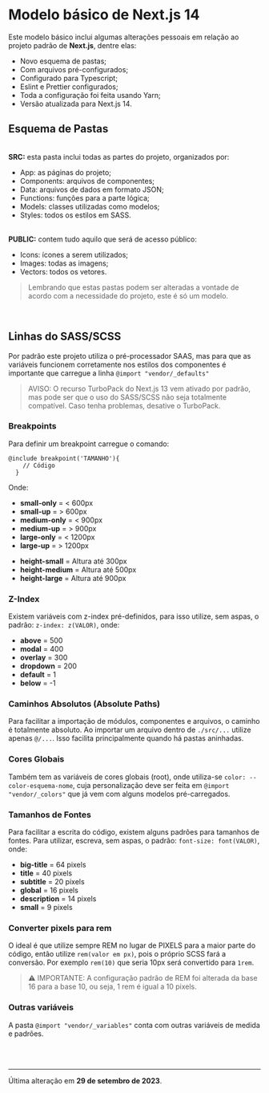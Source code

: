 # Modelo básico de Next.js 14

Este modelo básico inclui algumas alterações pessoais em relação ao projeto padrão de **Next.js**, dentre elas:

<ul>
  <li>Novo esquema de pastas;</li>
  <li>Com arquivos pré-configurados;</li>
  <li>Configurado para Typescript;</li>
  <li>Eslint e Prettier configurados;</li>
  <li>Toda a configuração foi feita usando Yarn;</li>
  <li>Versão atualizada para Next.js 14.</li>
</ul>

## Esquema de Pastas

<br/><b>SRC:</b> esta pasta inclui todas as partes do projeto, organizados por:

<ul>
  <li>App: as páginas do projeto;</li>
  <li>Components: arquivos de componentes;</li>
  <li>Data: arquivos de dados em formato JSON;</li>
  <li>Functions: funções para a parte lógica;</li>
  <li>Models: classes utilizadas como modelos;</li>
  <li>Styles: todos os estilos em SASS.</li>
</ul>

<br /><b>PUBLIC:</b> contem tudo aquilo que será de acesso público:

<ul>
  <li>Icons: ícones a serem utilizados;</li>
  <li>Images: todas as imagens;</li>
  <li>Vectors: todos os vetores.</li>
</ul>

> Lembrando que estas pastas podem ser alteradas a vontade de acordo com a necessidade do projeto, este é só um modelo.

<br/>

## Linhas do SASS/SCSS

Por padrão este projeto utiliza o pré-processador SAAS, mas para que as variáveis funcionem corretamente nos estilos dos componentes é importante que carregue a linha `@import "vendor/_defaults"`

> AVISO: O recurso TurboPack do Next.js 13 vem ativado por padrão, mas pode ser que o uso do SASS/SCSS não seja totalmente compatível. Caso tenha problemas, desative o TurboPack.

### Breakpoints

Para definir um breakpoint carregue o comando:

```
@include breakpoint('TAMANHO'){
    // Código
  }
```

Onde:

<ul>
  <li><b>small-only</b> = < 600px</li>
  <li><b>small-up</b> = > 600px</li>
  <li><b>medium-only</b> = < 900px</li>
  <li><b>medium-up</b> = > 900px</li>
  <li><b>large-only</b> = < 1200px</li>
  <li><b>large-up</b> = > 1200px</li>
</ul>

<ul>
  <li><b>height-small</b> = Altura até 300px</li>
  <li><b>height-medium</b> = Altura até 500px</li>
  <li><b>height-large</b> = Altura até 900px</li>
</ul>

### Z-Index

Existem variáveis com z-index pré-definidos, para isso utilize, sem aspas, o padrão: `z-index: z(VALOR)`, onde:

<ul>
  <li><b>above</b> = 500</li>
  <li><b>modal</b> = 400</li>
  <li><b>overlay</b> = 300</li>
  <li><b>dropdown</b> = 200</li>
  <li><b>default</b> = 1</li>
  <li><b>below</b> = -1</li>
</ul>

### Caminhos Absolutos (Absolute Paths)

Para facilitar a importação de módulos, componentes e arquivos, o caminho é totalmente absoluto. Ao importar um arquivo dentro de `./src/...` utilize apenas `@/...`. Isso facilita principalmente quando há pastas aninhadas.

### Cores Globais

Também tem as variáveis de cores globais (root), onde utiliza-se `color: --color-esquema-nome`, cuja personalização deve ser feita em `@import "vendor/_colors"` que já vem com alguns modelos pré-carregados.

### Tamanhos de Fontes

Para facilitar a escrita do código, existem alguns padrões para tamanhos de fontes. Para utilizar, escreva, sem aspas, o padrão: `font-size: font(VALOR)`, onde:

<ul>
  <li><b>big-title</b> = 64 pixels</li>
  <li><b>title</b> = 40 pixels</li>
  <li><b>subtitle</b> = 20 pixels</li>
  <li><b>global</b> = 16 pixels</li>
  <li><b>description</b> = 14 pixels</li>
  <li><b>small</b> = 9 pixels</li>
</ul>

### Converter pixels para rem

O ideal é que utilize sempre REM no lugar de PIXELS para a maior parte do código, então utilize `rem(valor em px)`, pois o próprio SCSS fará a conversão. Por exemplo `rem(10)` que seria 10px será convertido para `1rem`.

> ⚠️ IMPORTANTE: A configuração padrão de REM foi alterada da base 16 para a base 10, ou seja, 1 rem é igual a 10 pixels.

### Outras variáveis

A pasta `@import "vendor/_variables"` conta com outras variáveis de medida e padrões.

<br/>

<br/>

---

Última alteração em **29 de setembro de 2023**.
